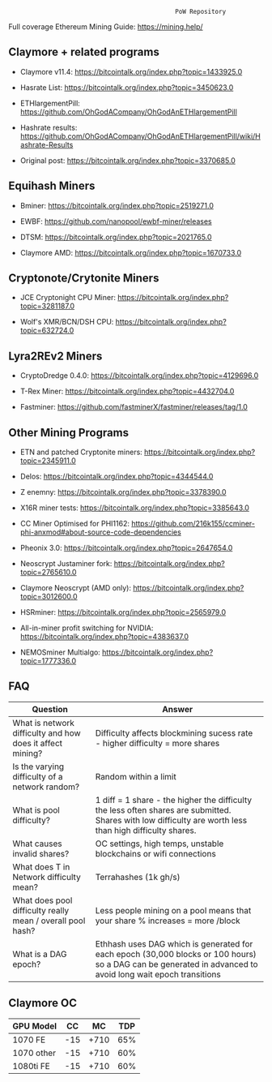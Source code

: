                                                   PoW Repository

Full coverage Ethereum Mining Guide: https://mining.help/

## Claymore + related programs

- Claymore v11.4: https://bitcointalk.org/index.php?topic=1433925.0

- Hasrate List: https://bitcointalk.org/index.php?topic=3450623.0

- ETHlargementPill: https://github.com/OhGodACompany/OhGodAnETHlargementPill

- Hashrate results: https://github.com/OhGodACompany/OhGodAnETHlargementPill/wiki/Hashrate-Results

- Original post: https://bitcointalk.org/index.php?topic=3370685.0

## Equihash Miners

- Bminer: https://bitcointalk.org/index.php?topic=2519271.0

- EWBF: https://github.com/nanopool/ewbf-miner/releases 

- DTSM: https://bitcointalk.org/index.php?topic=2021765.0 

- Claymore AMD: https://bitcointalk.org/index.php?topic=1670733.0

## Cryptonote/Crytonite Miners

- JCE Cryptonight CPU Miner: https://bitcointalk.org/index.php?topic=3281187.0

- Wolf's XMR/BCN/DSH CPU: https://bitcointalk.org/index.php?topic=632724.0

## Lyra2REv2 Miners

- CryptoDredge 0.4.0: https://bitcointalk.org/index.php?topic=4129696.0

- T-Rex Miner: https://bitcointalk.org/index.php?topic=4432704.0

- Fastminer: https://github.com/fastminerX/fastminer/releases/tag/1.0

## Other Mining Programs

- ETN and patched Cryptonite miners: https://bitcointalk.org/index.php?topic=2345911.0

- Delos: https://bitcointalk.org/index.php?topic=4344544.0

- Z enemny: https://bitcointalk.org/index.php?topic=3378390.0

- X16R miner tests: https://bitcointalk.org/index.php?topic=3385643.0

- CC Miner Optimised for PHI1162: https://github.com/216k155/ccminer-phi-anxmod#about-source-code-dependencies

- Pheonix 3.0: https://bitcointalk.org/index.php?topic=2647654.0

- Neoscrypt Justaminer fork: https://bitcointalk.org/index.php?topic=2765610.0

- Claymore Neoscrypt (AMD only): https://bitcointalk.org/index.php?topic=3012600.0

- HSRminer: https://bitcointalk.org/index.php?topic=2565979.0

- All-in-miner profit switching for NVIDIA: https://bitcointalk.org/index.php?topic=4383637.0

- NEMOSminer Multialgo: https://bitcointalk.org/index.php?topic=1777336.0

## FAQ

| Question | Answer |
| --- | --- |
| What is network difficulty and how does it affect mining? | Difficulty affects blockmining sucess rate - higher difficulty = more shares |
| Is the varying difficulty of a network random?  | Random within a limit |
| What is pool difficulty?  | 1 diff = 1 share - the higher the difficulty the less often shares are submitted. Shares with low difficulty are worth less than high difficulty shares. |
| What causes invalid shares?   | OC settings, high temps, unstable blockchains or wifi connections |
| What does T in Network difficulty mean? | Terrahashes (1k gh/s) |
| What does pool difficulty really mean / overall pool hash? | Less people mining on a pool means that your share % increases = more /block |
| What is a DAG epoch?  | Ethhash uses DAG which is generated for each epoch (30,000 blocks or 100 hours) so a DAG can be generated in advanced to avoid long wait epoch transitions |

## Claymore OC 

| GPU Model | CC | MC | TDP |
| --- | --- | --- | --- |
| 1070 FE | -15 | +710 | 65% |
| 1070 other | -15 | +710 | 60% |
| 1080ti FE | -15 | +710 | 60% |
